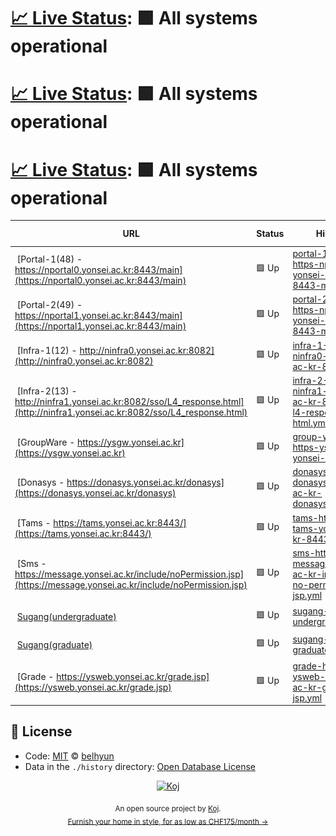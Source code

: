 # [📈 Live Status](https://belhyun.github.io/yonsei-upptime/): <!--live status--> **🟩 All systems operational**

# [📈 Live Status](https://belhyun.github.io/yonsei-upptime/): <!--live status--> **🟩 All systems operational**

# [📈 Live Status](https://belhyun.github.io/yonsei-upptime/): <!--live status--> **🟩 All systems operational**

<!--start: status pages-->
<!-- This summary is generated by Upptime (https://github.com/upptime/upptime) -->
<!-- Do not edit this manually, your changes will be overwritten -->
<!-- prettier-ignore -->
| URL | Status | History | Response Time | Uptime |
| --- | ------ | ------- | ------------- | ------ |
| <img alt="" src="https://favicons.githubusercontent.com/nportal0.yonsei.ac.kr" height="13"> [Portal-1(48) - https://nportal0.yonsei.ac.kr:8443/main](https://nportal0.yonsei.ac.kr:8443/main) | 🟩 Up | [portal-1-48-https-nportal0-yonsei-ac-kr-8443-main.yml](https://github.com/belhyun/yonsei-upptime/commits/master/history/portal-1-48-https-nportal0-yonsei-ac-kr-8443-main.yml) | <details><summary><img alt="Response time graph" src="./graphs/portal-1-48-https-nportal0-yonsei-ac-kr-8443-main/response-time-week.png" height="20"> 2615ms</summary><br><a href="https://belhyun.github.io/yonsei-upptime/history/portal-1-48-https-nportal0-yonsei-ac-kr-8443-main"><img alt="Response time 5306" src="https://img.shields.io/endpoint?url=https%3A%2F%2Fraw.githubusercontent.com%2Fbelhyun%2Fyonsei-upptime%2Fmaster%2Fapi%2Fportal-1-48-https-nportal0-yonsei-ac-kr-8443-main%2Fresponse-time.json"></a><br><a href="https://belhyun.github.io/yonsei-upptime/history/portal-1-48-https-nportal0-yonsei-ac-kr-8443-main"><img alt="24-hour response time 571" src="https://img.shields.io/endpoint?url=https%3A%2F%2Fraw.githubusercontent.com%2Fbelhyun%2Fyonsei-upptime%2Fmaster%2Fapi%2Fportal-1-48-https-nportal0-yonsei-ac-kr-8443-main%2Fresponse-time-day.json"></a><br><a href="https://belhyun.github.io/yonsei-upptime/history/portal-1-48-https-nportal0-yonsei-ac-kr-8443-main"><img alt="7-day response time 2615" src="https://img.shields.io/endpoint?url=https%3A%2F%2Fraw.githubusercontent.com%2Fbelhyun%2Fyonsei-upptime%2Fmaster%2Fapi%2Fportal-1-48-https-nportal0-yonsei-ac-kr-8443-main%2Fresponse-time-week.json"></a><br><a href="https://belhyun.github.io/yonsei-upptime/history/portal-1-48-https-nportal0-yonsei-ac-kr-8443-main"><img alt="30-day response time 5306" src="https://img.shields.io/endpoint?url=https%3A%2F%2Fraw.githubusercontent.com%2Fbelhyun%2Fyonsei-upptime%2Fmaster%2Fapi%2Fportal-1-48-https-nportal0-yonsei-ac-kr-8443-main%2Fresponse-time-month.json"></a><br><a href="https://belhyun.github.io/yonsei-upptime/history/portal-1-48-https-nportal0-yonsei-ac-kr-8443-main"><img alt="1-year response time 5306" src="https://img.shields.io/endpoint?url=https%3A%2F%2Fraw.githubusercontent.com%2Fbelhyun%2Fyonsei-upptime%2Fmaster%2Fapi%2Fportal-1-48-https-nportal0-yonsei-ac-kr-8443-main%2Fresponse-time-year.json"></a></details> | <details><summary><a href="https://belhyun.github.io/yonsei-upptime/history/portal-1-48-https-nportal0-yonsei-ac-kr-8443-main">100.00%</a></summary><a href="https://belhyun.github.io/yonsei-upptime/history/portal-1-48-https-nportal0-yonsei-ac-kr-8443-main"><img alt="All-time uptime 98.78%" src="https://img.shields.io/endpoint?url=https%3A%2F%2Fraw.githubusercontent.com%2Fbelhyun%2Fyonsei-upptime%2Fmaster%2Fapi%2Fportal-1-48-https-nportal0-yonsei-ac-kr-8443-main%2Fuptime.json"></a><br><a href="https://belhyun.github.io/yonsei-upptime/history/portal-1-48-https-nportal0-yonsei-ac-kr-8443-main"><img alt="24-hour uptime 100.00%" src="https://img.shields.io/endpoint?url=https%3A%2F%2Fraw.githubusercontent.com%2Fbelhyun%2Fyonsei-upptime%2Fmaster%2Fapi%2Fportal-1-48-https-nportal0-yonsei-ac-kr-8443-main%2Fuptime-day.json"></a><br><a href="https://belhyun.github.io/yonsei-upptime/history/portal-1-48-https-nportal0-yonsei-ac-kr-8443-main"><img alt="7-day uptime 100.00%" src="https://img.shields.io/endpoint?url=https%3A%2F%2Fraw.githubusercontent.com%2Fbelhyun%2Fyonsei-upptime%2Fmaster%2Fapi%2Fportal-1-48-https-nportal0-yonsei-ac-kr-8443-main%2Fuptime-week.json"></a><br><a href="https://belhyun.github.io/yonsei-upptime/history/portal-1-48-https-nportal0-yonsei-ac-kr-8443-main"><img alt="30-day uptime 98.78%" src="https://img.shields.io/endpoint?url=https%3A%2F%2Fraw.githubusercontent.com%2Fbelhyun%2Fyonsei-upptime%2Fmaster%2Fapi%2Fportal-1-48-https-nportal0-yonsei-ac-kr-8443-main%2Fuptime-month.json"></a><br><a href="https://belhyun.github.io/yonsei-upptime/history/portal-1-48-https-nportal0-yonsei-ac-kr-8443-main"><img alt="1-year uptime 98.78%" src="https://img.shields.io/endpoint?url=https%3A%2F%2Fraw.githubusercontent.com%2Fbelhyun%2Fyonsei-upptime%2Fmaster%2Fapi%2Fportal-1-48-https-nportal0-yonsei-ac-kr-8443-main%2Fuptime-year.json"></a></details>
| <img alt="" src="https://favicons.githubusercontent.com/nportal1.yonsei.ac.kr" height="13"> [Portal-2(49) - https://nportal1.yonsei.ac.kr:8443/main](https://nportal1.yonsei.ac.kr:8443/main) | 🟩 Up | [portal-2-49-https-nportal1-yonsei-ac-kr-8443-main.yml](https://github.com/belhyun/yonsei-upptime/commits/master/history/portal-2-49-https-nportal1-yonsei-ac-kr-8443-main.yml) | <details><summary><img alt="Response time graph" src="./graphs/portal-2-49-https-nportal1-yonsei-ac-kr-8443-main/response-time-week.png" height="20"> 5320ms</summary><br><a href="https://belhyun.github.io/yonsei-upptime/history/portal-2-49-https-nportal1-yonsei-ac-kr-8443-main"><img alt="Response time 5831" src="https://img.shields.io/endpoint?url=https%3A%2F%2Fraw.githubusercontent.com%2Fbelhyun%2Fyonsei-upptime%2Fmaster%2Fapi%2Fportal-2-49-https-nportal1-yonsei-ac-kr-8443-main%2Fresponse-time.json"></a><br><a href="https://belhyun.github.io/yonsei-upptime/history/portal-2-49-https-nportal1-yonsei-ac-kr-8443-main"><img alt="24-hour response time 560" src="https://img.shields.io/endpoint?url=https%3A%2F%2Fraw.githubusercontent.com%2Fbelhyun%2Fyonsei-upptime%2Fmaster%2Fapi%2Fportal-2-49-https-nportal1-yonsei-ac-kr-8443-main%2Fresponse-time-day.json"></a><br><a href="https://belhyun.github.io/yonsei-upptime/history/portal-2-49-https-nportal1-yonsei-ac-kr-8443-main"><img alt="7-day response time 5320" src="https://img.shields.io/endpoint?url=https%3A%2F%2Fraw.githubusercontent.com%2Fbelhyun%2Fyonsei-upptime%2Fmaster%2Fapi%2Fportal-2-49-https-nportal1-yonsei-ac-kr-8443-main%2Fresponse-time-week.json"></a><br><a href="https://belhyun.github.io/yonsei-upptime/history/portal-2-49-https-nportal1-yonsei-ac-kr-8443-main"><img alt="30-day response time 5831" src="https://img.shields.io/endpoint?url=https%3A%2F%2Fraw.githubusercontent.com%2Fbelhyun%2Fyonsei-upptime%2Fmaster%2Fapi%2Fportal-2-49-https-nportal1-yonsei-ac-kr-8443-main%2Fresponse-time-month.json"></a><br><a href="https://belhyun.github.io/yonsei-upptime/history/portal-2-49-https-nportal1-yonsei-ac-kr-8443-main"><img alt="1-year response time 5831" src="https://img.shields.io/endpoint?url=https%3A%2F%2Fraw.githubusercontent.com%2Fbelhyun%2Fyonsei-upptime%2Fmaster%2Fapi%2Fportal-2-49-https-nportal1-yonsei-ac-kr-8443-main%2Fresponse-time-year.json"></a></details> | <details><summary><a href="https://belhyun.github.io/yonsei-upptime/history/portal-2-49-https-nportal1-yonsei-ac-kr-8443-main">99.68%</a></summary><a href="https://belhyun.github.io/yonsei-upptime/history/portal-2-49-https-nportal1-yonsei-ac-kr-8443-main"><img alt="All-time uptime 99.06%" src="https://img.shields.io/endpoint?url=https%3A%2F%2Fraw.githubusercontent.com%2Fbelhyun%2Fyonsei-upptime%2Fmaster%2Fapi%2Fportal-2-49-https-nportal1-yonsei-ac-kr-8443-main%2Fuptime.json"></a><br><a href="https://belhyun.github.io/yonsei-upptime/history/portal-2-49-https-nportal1-yonsei-ac-kr-8443-main"><img alt="24-hour uptime 100.00%" src="https://img.shields.io/endpoint?url=https%3A%2F%2Fraw.githubusercontent.com%2Fbelhyun%2Fyonsei-upptime%2Fmaster%2Fapi%2Fportal-2-49-https-nportal1-yonsei-ac-kr-8443-main%2Fuptime-day.json"></a><br><a href="https://belhyun.github.io/yonsei-upptime/history/portal-2-49-https-nportal1-yonsei-ac-kr-8443-main"><img alt="7-day uptime 99.68%" src="https://img.shields.io/endpoint?url=https%3A%2F%2Fraw.githubusercontent.com%2Fbelhyun%2Fyonsei-upptime%2Fmaster%2Fapi%2Fportal-2-49-https-nportal1-yonsei-ac-kr-8443-main%2Fuptime-week.json"></a><br><a href="https://belhyun.github.io/yonsei-upptime/history/portal-2-49-https-nportal1-yonsei-ac-kr-8443-main"><img alt="30-day uptime 99.06%" src="https://img.shields.io/endpoint?url=https%3A%2F%2Fraw.githubusercontent.com%2Fbelhyun%2Fyonsei-upptime%2Fmaster%2Fapi%2Fportal-2-49-https-nportal1-yonsei-ac-kr-8443-main%2Fuptime-month.json"></a><br><a href="https://belhyun.github.io/yonsei-upptime/history/portal-2-49-https-nportal1-yonsei-ac-kr-8443-main"><img alt="1-year uptime 99.06%" src="https://img.shields.io/endpoint?url=https%3A%2F%2Fraw.githubusercontent.com%2Fbelhyun%2Fyonsei-upptime%2Fmaster%2Fapi%2Fportal-2-49-https-nportal1-yonsei-ac-kr-8443-main%2Fuptime-year.json"></a></details>
| <img alt="" src="https://favicons.githubusercontent.com/ninfra0.yonsei.ac.kr" height="13"> [Infra-1(12) - http://ninfra0.yonsei.ac.kr:8082](http://ninfra0.yonsei.ac.kr:8082) | 🟩 Up | [infra-1-12-http-ninfra0-yonsei-ac-kr-8082.yml](https://github.com/belhyun/yonsei-upptime/commits/master/history/infra-1-12-http-ninfra0-yonsei-ac-kr-8082.yml) | <details><summary><img alt="Response time graph" src="./graphs/infra-1-12-http-ninfra0-yonsei-ac-kr-8082/response-time-week.png" height="20"> 1242ms</summary><br><a href="https://belhyun.github.io/yonsei-upptime/history/infra-1-12-http-ninfra0-yonsei-ac-kr-8082"><img alt="Response time 1550" src="https://img.shields.io/endpoint?url=https%3A%2F%2Fraw.githubusercontent.com%2Fbelhyun%2Fyonsei-upptime%2Fmaster%2Fapi%2Finfra-1-12-http-ninfra0-yonsei-ac-kr-8082%2Fresponse-time.json"></a><br><a href="https://belhyun.github.io/yonsei-upptime/history/infra-1-12-http-ninfra0-yonsei-ac-kr-8082"><img alt="24-hour response time 937" src="https://img.shields.io/endpoint?url=https%3A%2F%2Fraw.githubusercontent.com%2Fbelhyun%2Fyonsei-upptime%2Fmaster%2Fapi%2Finfra-1-12-http-ninfra0-yonsei-ac-kr-8082%2Fresponse-time-day.json"></a><br><a href="https://belhyun.github.io/yonsei-upptime/history/infra-1-12-http-ninfra0-yonsei-ac-kr-8082"><img alt="7-day response time 1242" src="https://img.shields.io/endpoint?url=https%3A%2F%2Fraw.githubusercontent.com%2Fbelhyun%2Fyonsei-upptime%2Fmaster%2Fapi%2Finfra-1-12-http-ninfra0-yonsei-ac-kr-8082%2Fresponse-time-week.json"></a><br><a href="https://belhyun.github.io/yonsei-upptime/history/infra-1-12-http-ninfra0-yonsei-ac-kr-8082"><img alt="30-day response time 1550" src="https://img.shields.io/endpoint?url=https%3A%2F%2Fraw.githubusercontent.com%2Fbelhyun%2Fyonsei-upptime%2Fmaster%2Fapi%2Finfra-1-12-http-ninfra0-yonsei-ac-kr-8082%2Fresponse-time-month.json"></a><br><a href="https://belhyun.github.io/yonsei-upptime/history/infra-1-12-http-ninfra0-yonsei-ac-kr-8082"><img alt="1-year response time 1550" src="https://img.shields.io/endpoint?url=https%3A%2F%2Fraw.githubusercontent.com%2Fbelhyun%2Fyonsei-upptime%2Fmaster%2Fapi%2Finfra-1-12-http-ninfra0-yonsei-ac-kr-8082%2Fresponse-time-year.json"></a></details> | <details><summary><a href="https://belhyun.github.io/yonsei-upptime/history/infra-1-12-http-ninfra0-yonsei-ac-kr-8082">100.00%</a></summary><a href="https://belhyun.github.io/yonsei-upptime/history/infra-1-12-http-ninfra0-yonsei-ac-kr-8082"><img alt="All-time uptime 100.00%" src="https://img.shields.io/endpoint?url=https%3A%2F%2Fraw.githubusercontent.com%2Fbelhyun%2Fyonsei-upptime%2Fmaster%2Fapi%2Finfra-1-12-http-ninfra0-yonsei-ac-kr-8082%2Fuptime.json"></a><br><a href="https://belhyun.github.io/yonsei-upptime/history/infra-1-12-http-ninfra0-yonsei-ac-kr-8082"><img alt="24-hour uptime 100.00%" src="https://img.shields.io/endpoint?url=https%3A%2F%2Fraw.githubusercontent.com%2Fbelhyun%2Fyonsei-upptime%2Fmaster%2Fapi%2Finfra-1-12-http-ninfra0-yonsei-ac-kr-8082%2Fuptime-day.json"></a><br><a href="https://belhyun.github.io/yonsei-upptime/history/infra-1-12-http-ninfra0-yonsei-ac-kr-8082"><img alt="7-day uptime 100.00%" src="https://img.shields.io/endpoint?url=https%3A%2F%2Fraw.githubusercontent.com%2Fbelhyun%2Fyonsei-upptime%2Fmaster%2Fapi%2Finfra-1-12-http-ninfra0-yonsei-ac-kr-8082%2Fuptime-week.json"></a><br><a href="https://belhyun.github.io/yonsei-upptime/history/infra-1-12-http-ninfra0-yonsei-ac-kr-8082"><img alt="30-day uptime 100.00%" src="https://img.shields.io/endpoint?url=https%3A%2F%2Fraw.githubusercontent.com%2Fbelhyun%2Fyonsei-upptime%2Fmaster%2Fapi%2Finfra-1-12-http-ninfra0-yonsei-ac-kr-8082%2Fuptime-month.json"></a><br><a href="https://belhyun.github.io/yonsei-upptime/history/infra-1-12-http-ninfra0-yonsei-ac-kr-8082"><img alt="1-year uptime 100.00%" src="https://img.shields.io/endpoint?url=https%3A%2F%2Fraw.githubusercontent.com%2Fbelhyun%2Fyonsei-upptime%2Fmaster%2Fapi%2Finfra-1-12-http-ninfra0-yonsei-ac-kr-8082%2Fuptime-year.json"></a></details>
| <img alt="" src="https://favicons.githubusercontent.com/ninfra1.yonsei.ac.kr" height="13"> [Infra-2(13) - http://ninfra1.yonsei.ac.kr:8082/sso/L4_response.html](http://ninfra1.yonsei.ac.kr:8082/sso/L4_response.html) | 🟩 Up | [infra-2-13-http-ninfra1-yonsei-ac-kr-8082-sso-l4-response-html.yml](https://github.com/belhyun/yonsei-upptime/commits/master/history/infra-2-13-http-ninfra1-yonsei-ac-kr-8082-sso-l4-response-html.yml) | <details><summary><img alt="Response time graph" src="./graphs/infra-2-13-http-ninfra1-yonsei-ac-kr-8082-sso-l4-response-html/response-time-week.png" height="20"> 918ms</summary><br><a href="https://belhyun.github.io/yonsei-upptime/history/infra-2-13-http-ninfra1-yonsei-ac-kr-8082-sso-l4-response-html"><img alt="Response time 1081" src="https://img.shields.io/endpoint?url=https%3A%2F%2Fraw.githubusercontent.com%2Fbelhyun%2Fyonsei-upptime%2Fmaster%2Fapi%2Finfra-2-13-http-ninfra1-yonsei-ac-kr-8082-sso-l4-response-html%2Fresponse-time.json"></a><br><a href="https://belhyun.github.io/yonsei-upptime/history/infra-2-13-http-ninfra1-yonsei-ac-kr-8082-sso-l4-response-html"><img alt="24-hour response time 757" src="https://img.shields.io/endpoint?url=https%3A%2F%2Fraw.githubusercontent.com%2Fbelhyun%2Fyonsei-upptime%2Fmaster%2Fapi%2Finfra-2-13-http-ninfra1-yonsei-ac-kr-8082-sso-l4-response-html%2Fresponse-time-day.json"></a><br><a href="https://belhyun.github.io/yonsei-upptime/history/infra-2-13-http-ninfra1-yonsei-ac-kr-8082-sso-l4-response-html"><img alt="7-day response time 918" src="https://img.shields.io/endpoint?url=https%3A%2F%2Fraw.githubusercontent.com%2Fbelhyun%2Fyonsei-upptime%2Fmaster%2Fapi%2Finfra-2-13-http-ninfra1-yonsei-ac-kr-8082-sso-l4-response-html%2Fresponse-time-week.json"></a><br><a href="https://belhyun.github.io/yonsei-upptime/history/infra-2-13-http-ninfra1-yonsei-ac-kr-8082-sso-l4-response-html"><img alt="30-day response time 1081" src="https://img.shields.io/endpoint?url=https%3A%2F%2Fraw.githubusercontent.com%2Fbelhyun%2Fyonsei-upptime%2Fmaster%2Fapi%2Finfra-2-13-http-ninfra1-yonsei-ac-kr-8082-sso-l4-response-html%2Fresponse-time-month.json"></a><br><a href="https://belhyun.github.io/yonsei-upptime/history/infra-2-13-http-ninfra1-yonsei-ac-kr-8082-sso-l4-response-html"><img alt="1-year response time 1081" src="https://img.shields.io/endpoint?url=https%3A%2F%2Fraw.githubusercontent.com%2Fbelhyun%2Fyonsei-upptime%2Fmaster%2Fapi%2Finfra-2-13-http-ninfra1-yonsei-ac-kr-8082-sso-l4-response-html%2Fresponse-time-year.json"></a></details> | <details><summary><a href="https://belhyun.github.io/yonsei-upptime/history/infra-2-13-http-ninfra1-yonsei-ac-kr-8082-sso-l4-response-html">100.00%</a></summary><a href="https://belhyun.github.io/yonsei-upptime/history/infra-2-13-http-ninfra1-yonsei-ac-kr-8082-sso-l4-response-html"><img alt="All-time uptime 100.00%" src="https://img.shields.io/endpoint?url=https%3A%2F%2Fraw.githubusercontent.com%2Fbelhyun%2Fyonsei-upptime%2Fmaster%2Fapi%2Finfra-2-13-http-ninfra1-yonsei-ac-kr-8082-sso-l4-response-html%2Fuptime.json"></a><br><a href="https://belhyun.github.io/yonsei-upptime/history/infra-2-13-http-ninfra1-yonsei-ac-kr-8082-sso-l4-response-html"><img alt="24-hour uptime 100.00%" src="https://img.shields.io/endpoint?url=https%3A%2F%2Fraw.githubusercontent.com%2Fbelhyun%2Fyonsei-upptime%2Fmaster%2Fapi%2Finfra-2-13-http-ninfra1-yonsei-ac-kr-8082-sso-l4-response-html%2Fuptime-day.json"></a><br><a href="https://belhyun.github.io/yonsei-upptime/history/infra-2-13-http-ninfra1-yonsei-ac-kr-8082-sso-l4-response-html"><img alt="7-day uptime 100.00%" src="https://img.shields.io/endpoint?url=https%3A%2F%2Fraw.githubusercontent.com%2Fbelhyun%2Fyonsei-upptime%2Fmaster%2Fapi%2Finfra-2-13-http-ninfra1-yonsei-ac-kr-8082-sso-l4-response-html%2Fuptime-week.json"></a><br><a href="https://belhyun.github.io/yonsei-upptime/history/infra-2-13-http-ninfra1-yonsei-ac-kr-8082-sso-l4-response-html"><img alt="30-day uptime 100.00%" src="https://img.shields.io/endpoint?url=https%3A%2F%2Fraw.githubusercontent.com%2Fbelhyun%2Fyonsei-upptime%2Fmaster%2Fapi%2Finfra-2-13-http-ninfra1-yonsei-ac-kr-8082-sso-l4-response-html%2Fuptime-month.json"></a><br><a href="https://belhyun.github.io/yonsei-upptime/history/infra-2-13-http-ninfra1-yonsei-ac-kr-8082-sso-l4-response-html"><img alt="1-year uptime 100.00%" src="https://img.shields.io/endpoint?url=https%3A%2F%2Fraw.githubusercontent.com%2Fbelhyun%2Fyonsei-upptime%2Fmaster%2Fapi%2Finfra-2-13-http-ninfra1-yonsei-ac-kr-8082-sso-l4-response-html%2Fuptime-year.json"></a></details>
| <img alt="" src="https://favicons.githubusercontent.com/ysgw.yonsei.ac.kr" height="13"> [GroupWare - https://ysgw.yonsei.ac.kr](https://ysgw.yonsei.ac.kr) | 🟩 Up | [group-ware-https-ysgw-yonsei-ac-kr.yml](https://github.com/belhyun/yonsei-upptime/commits/master/history/group-ware-https-ysgw-yonsei-ac-kr.yml) | <details><summary><img alt="Response time graph" src="./graphs/group-ware-https-ysgw-yonsei-ac-kr/response-time-week.png" height="20"> 1913ms</summary><br><a href="https://belhyun.github.io/yonsei-upptime/history/group-ware-https-ysgw-yonsei-ac-kr"><img alt="Response time 1414" src="https://img.shields.io/endpoint?url=https%3A%2F%2Fraw.githubusercontent.com%2Fbelhyun%2Fyonsei-upptime%2Fmaster%2Fapi%2Fgroup-ware-https-ysgw-yonsei-ac-kr%2Fresponse-time.json"></a><br><a href="https://belhyun.github.io/yonsei-upptime/history/group-ware-https-ysgw-yonsei-ac-kr"><img alt="24-hour response time 1002" src="https://img.shields.io/endpoint?url=https%3A%2F%2Fraw.githubusercontent.com%2Fbelhyun%2Fyonsei-upptime%2Fmaster%2Fapi%2Fgroup-ware-https-ysgw-yonsei-ac-kr%2Fresponse-time-day.json"></a><br><a href="https://belhyun.github.io/yonsei-upptime/history/group-ware-https-ysgw-yonsei-ac-kr"><img alt="7-day response time 1913" src="https://img.shields.io/endpoint?url=https%3A%2F%2Fraw.githubusercontent.com%2Fbelhyun%2Fyonsei-upptime%2Fmaster%2Fapi%2Fgroup-ware-https-ysgw-yonsei-ac-kr%2Fresponse-time-week.json"></a><br><a href="https://belhyun.github.io/yonsei-upptime/history/group-ware-https-ysgw-yonsei-ac-kr"><img alt="30-day response time 1539" src="https://img.shields.io/endpoint?url=https%3A%2F%2Fraw.githubusercontent.com%2Fbelhyun%2Fyonsei-upptime%2Fmaster%2Fapi%2Fgroup-ware-https-ysgw-yonsei-ac-kr%2Fresponse-time-month.json"></a><br><a href="https://belhyun.github.io/yonsei-upptime/history/group-ware-https-ysgw-yonsei-ac-kr"><img alt="1-year response time 1414" src="https://img.shields.io/endpoint?url=https%3A%2F%2Fraw.githubusercontent.com%2Fbelhyun%2Fyonsei-upptime%2Fmaster%2Fapi%2Fgroup-ware-https-ysgw-yonsei-ac-kr%2Fresponse-time-year.json"></a></details> | <details><summary><a href="https://belhyun.github.io/yonsei-upptime/history/group-ware-https-ysgw-yonsei-ac-kr">100.00%</a></summary><a href="https://belhyun.github.io/yonsei-upptime/history/group-ware-https-ysgw-yonsei-ac-kr"><img alt="All-time uptime 99.91%" src="https://img.shields.io/endpoint?url=https%3A%2F%2Fraw.githubusercontent.com%2Fbelhyun%2Fyonsei-upptime%2Fmaster%2Fapi%2Fgroup-ware-https-ysgw-yonsei-ac-kr%2Fuptime.json"></a><br><a href="https://belhyun.github.io/yonsei-upptime/history/group-ware-https-ysgw-yonsei-ac-kr"><img alt="24-hour uptime 100.00%" src="https://img.shields.io/endpoint?url=https%3A%2F%2Fraw.githubusercontent.com%2Fbelhyun%2Fyonsei-upptime%2Fmaster%2Fapi%2Fgroup-ware-https-ysgw-yonsei-ac-kr%2Fuptime-day.json"></a><br><a href="https://belhyun.github.io/yonsei-upptime/history/group-ware-https-ysgw-yonsei-ac-kr"><img alt="7-day uptime 100.00%" src="https://img.shields.io/endpoint?url=https%3A%2F%2Fraw.githubusercontent.com%2Fbelhyun%2Fyonsei-upptime%2Fmaster%2Fapi%2Fgroup-ware-https-ysgw-yonsei-ac-kr%2Fuptime-week.json"></a><br><a href="https://belhyun.github.io/yonsei-upptime/history/group-ware-https-ysgw-yonsei-ac-kr"><img alt="30-day uptime 100.00%" src="https://img.shields.io/endpoint?url=https%3A%2F%2Fraw.githubusercontent.com%2Fbelhyun%2Fyonsei-upptime%2Fmaster%2Fapi%2Fgroup-ware-https-ysgw-yonsei-ac-kr%2Fuptime-month.json"></a><br><a href="https://belhyun.github.io/yonsei-upptime/history/group-ware-https-ysgw-yonsei-ac-kr"><img alt="1-year uptime 99.91%" src="https://img.shields.io/endpoint?url=https%3A%2F%2Fraw.githubusercontent.com%2Fbelhyun%2Fyonsei-upptime%2Fmaster%2Fapi%2Fgroup-ware-https-ysgw-yonsei-ac-kr%2Fuptime-year.json"></a></details>
| <img alt="" src="https://favicons.githubusercontent.com/donasys.yonsei.ac.kr" height="13"> [Donasys - https://donasys.yonsei.ac.kr/donasys](https://donasys.yonsei.ac.kr/donasys) | 🟩 Up | [donasys-https-donasys-yonsei-ac-kr-donasys.yml](https://github.com/belhyun/yonsei-upptime/commits/master/history/donasys-https-donasys-yonsei-ac-kr-donasys.yml) | <details><summary><img alt="Response time graph" src="./graphs/donasys-https-donasys-yonsei-ac-kr-donasys/response-time-week.png" height="20"> 1734ms</summary><br><a href="https://belhyun.github.io/yonsei-upptime/history/donasys-https-donasys-yonsei-ac-kr-donasys"><img alt="Response time 1656" src="https://img.shields.io/endpoint?url=https%3A%2F%2Fraw.githubusercontent.com%2Fbelhyun%2Fyonsei-upptime%2Fmaster%2Fapi%2Fdonasys-https-donasys-yonsei-ac-kr-donasys%2Fresponse-time.json"></a><br><a href="https://belhyun.github.io/yonsei-upptime/history/donasys-https-donasys-yonsei-ac-kr-donasys"><img alt="24-hour response time 1588" src="https://img.shields.io/endpoint?url=https%3A%2F%2Fraw.githubusercontent.com%2Fbelhyun%2Fyonsei-upptime%2Fmaster%2Fapi%2Fdonasys-https-donasys-yonsei-ac-kr-donasys%2Fresponse-time-day.json"></a><br><a href="https://belhyun.github.io/yonsei-upptime/history/donasys-https-donasys-yonsei-ac-kr-donasys"><img alt="7-day response time 1734" src="https://img.shields.io/endpoint?url=https%3A%2F%2Fraw.githubusercontent.com%2Fbelhyun%2Fyonsei-upptime%2Fmaster%2Fapi%2Fdonasys-https-donasys-yonsei-ac-kr-donasys%2Fresponse-time-week.json"></a><br><a href="https://belhyun.github.io/yonsei-upptime/history/donasys-https-donasys-yonsei-ac-kr-donasys"><img alt="30-day response time 1855" src="https://img.shields.io/endpoint?url=https%3A%2F%2Fraw.githubusercontent.com%2Fbelhyun%2Fyonsei-upptime%2Fmaster%2Fapi%2Fdonasys-https-donasys-yonsei-ac-kr-donasys%2Fresponse-time-month.json"></a><br><a href="https://belhyun.github.io/yonsei-upptime/history/donasys-https-donasys-yonsei-ac-kr-donasys"><img alt="1-year response time 1656" src="https://img.shields.io/endpoint?url=https%3A%2F%2Fraw.githubusercontent.com%2Fbelhyun%2Fyonsei-upptime%2Fmaster%2Fapi%2Fdonasys-https-donasys-yonsei-ac-kr-donasys%2Fresponse-time-year.json"></a></details> | <details><summary><a href="https://belhyun.github.io/yonsei-upptime/history/donasys-https-donasys-yonsei-ac-kr-donasys">100.00%</a></summary><a href="https://belhyun.github.io/yonsei-upptime/history/donasys-https-donasys-yonsei-ac-kr-donasys"><img alt="All-time uptime 99.22%" src="https://img.shields.io/endpoint?url=https%3A%2F%2Fraw.githubusercontent.com%2Fbelhyun%2Fyonsei-upptime%2Fmaster%2Fapi%2Fdonasys-https-donasys-yonsei-ac-kr-donasys%2Fuptime.json"></a><br><a href="https://belhyun.github.io/yonsei-upptime/history/donasys-https-donasys-yonsei-ac-kr-donasys"><img alt="24-hour uptime 100.00%" src="https://img.shields.io/endpoint?url=https%3A%2F%2Fraw.githubusercontent.com%2Fbelhyun%2Fyonsei-upptime%2Fmaster%2Fapi%2Fdonasys-https-donasys-yonsei-ac-kr-donasys%2Fuptime-day.json"></a><br><a href="https://belhyun.github.io/yonsei-upptime/history/donasys-https-donasys-yonsei-ac-kr-donasys"><img alt="7-day uptime 100.00%" src="https://img.shields.io/endpoint?url=https%3A%2F%2Fraw.githubusercontent.com%2Fbelhyun%2Fyonsei-upptime%2Fmaster%2Fapi%2Fdonasys-https-donasys-yonsei-ac-kr-donasys%2Fuptime-week.json"></a><br><a href="https://belhyun.github.io/yonsei-upptime/history/donasys-https-donasys-yonsei-ac-kr-donasys"><img alt="30-day uptime 100.00%" src="https://img.shields.io/endpoint?url=https%3A%2F%2Fraw.githubusercontent.com%2Fbelhyun%2Fyonsei-upptime%2Fmaster%2Fapi%2Fdonasys-https-donasys-yonsei-ac-kr-donasys%2Fuptime-month.json"></a><br><a href="https://belhyun.github.io/yonsei-upptime/history/donasys-https-donasys-yonsei-ac-kr-donasys"><img alt="1-year uptime 99.22%" src="https://img.shields.io/endpoint?url=https%3A%2F%2Fraw.githubusercontent.com%2Fbelhyun%2Fyonsei-upptime%2Fmaster%2Fapi%2Fdonasys-https-donasys-yonsei-ac-kr-donasys%2Fuptime-year.json"></a></details>
| <img alt="" src="https://favicons.githubusercontent.com/tams.yonsei.ac.kr" height="13"> [Tams - https://tams.yonsei.ac.kr:8443/](https://tams.yonsei.ac.kr:8443/) | 🟩 Up | [tams-https-tams-yonsei-ac-kr-8443.yml](https://github.com/belhyun/yonsei-upptime/commits/master/history/tams-https-tams-yonsei-ac-kr-8443.yml) | <details><summary><img alt="Response time graph" src="./graphs/tams-https-tams-yonsei-ac-kr-8443/response-time-week.png" height="20"> 1585ms</summary><br><a href="https://belhyun.github.io/yonsei-upptime/history/tams-https-tams-yonsei-ac-kr-8443"><img alt="Response time 1454" src="https://img.shields.io/endpoint?url=https%3A%2F%2Fraw.githubusercontent.com%2Fbelhyun%2Fyonsei-upptime%2Fmaster%2Fapi%2Ftams-https-tams-yonsei-ac-kr-8443%2Fresponse-time.json"></a><br><a href="https://belhyun.github.io/yonsei-upptime/history/tams-https-tams-yonsei-ac-kr-8443"><img alt="24-hour response time 2208" src="https://img.shields.io/endpoint?url=https%3A%2F%2Fraw.githubusercontent.com%2Fbelhyun%2Fyonsei-upptime%2Fmaster%2Fapi%2Ftams-https-tams-yonsei-ac-kr-8443%2Fresponse-time-day.json"></a><br><a href="https://belhyun.github.io/yonsei-upptime/history/tams-https-tams-yonsei-ac-kr-8443"><img alt="7-day response time 1585" src="https://img.shields.io/endpoint?url=https%3A%2F%2Fraw.githubusercontent.com%2Fbelhyun%2Fyonsei-upptime%2Fmaster%2Fapi%2Ftams-https-tams-yonsei-ac-kr-8443%2Fresponse-time-week.json"></a><br><a href="https://belhyun.github.io/yonsei-upptime/history/tams-https-tams-yonsei-ac-kr-8443"><img alt="30-day response time 1584" src="https://img.shields.io/endpoint?url=https%3A%2F%2Fraw.githubusercontent.com%2Fbelhyun%2Fyonsei-upptime%2Fmaster%2Fapi%2Ftams-https-tams-yonsei-ac-kr-8443%2Fresponse-time-month.json"></a><br><a href="https://belhyun.github.io/yonsei-upptime/history/tams-https-tams-yonsei-ac-kr-8443"><img alt="1-year response time 1454" src="https://img.shields.io/endpoint?url=https%3A%2F%2Fraw.githubusercontent.com%2Fbelhyun%2Fyonsei-upptime%2Fmaster%2Fapi%2Ftams-https-tams-yonsei-ac-kr-8443%2Fresponse-time-year.json"></a></details> | <details><summary><a href="https://belhyun.github.io/yonsei-upptime/history/tams-https-tams-yonsei-ac-kr-8443">100.00%</a></summary><a href="https://belhyun.github.io/yonsei-upptime/history/tams-https-tams-yonsei-ac-kr-8443"><img alt="All-time uptime 98.73%" src="https://img.shields.io/endpoint?url=https%3A%2F%2Fraw.githubusercontent.com%2Fbelhyun%2Fyonsei-upptime%2Fmaster%2Fapi%2Ftams-https-tams-yonsei-ac-kr-8443%2Fuptime.json"></a><br><a href="https://belhyun.github.io/yonsei-upptime/history/tams-https-tams-yonsei-ac-kr-8443"><img alt="24-hour uptime 100.00%" src="https://img.shields.io/endpoint?url=https%3A%2F%2Fraw.githubusercontent.com%2Fbelhyun%2Fyonsei-upptime%2Fmaster%2Fapi%2Ftams-https-tams-yonsei-ac-kr-8443%2Fuptime-day.json"></a><br><a href="https://belhyun.github.io/yonsei-upptime/history/tams-https-tams-yonsei-ac-kr-8443"><img alt="7-day uptime 100.00%" src="https://img.shields.io/endpoint?url=https%3A%2F%2Fraw.githubusercontent.com%2Fbelhyun%2Fyonsei-upptime%2Fmaster%2Fapi%2Ftams-https-tams-yonsei-ac-kr-8443%2Fuptime-week.json"></a><br><a href="https://belhyun.github.io/yonsei-upptime/history/tams-https-tams-yonsei-ac-kr-8443"><img alt="30-day uptime 100.00%" src="https://img.shields.io/endpoint?url=https%3A%2F%2Fraw.githubusercontent.com%2Fbelhyun%2Fyonsei-upptime%2Fmaster%2Fapi%2Ftams-https-tams-yonsei-ac-kr-8443%2Fuptime-month.json"></a><br><a href="https://belhyun.github.io/yonsei-upptime/history/tams-https-tams-yonsei-ac-kr-8443"><img alt="1-year uptime 98.73%" src="https://img.shields.io/endpoint?url=https%3A%2F%2Fraw.githubusercontent.com%2Fbelhyun%2Fyonsei-upptime%2Fmaster%2Fapi%2Ftams-https-tams-yonsei-ac-kr-8443%2Fuptime-year.json"></a></details>
| <img alt="" src="https://favicons.githubusercontent.com/message.yonsei.ac.kr" height="13"> [Sms - https://message.yonsei.ac.kr/include/noPermission.jsp](https://message.yonsei.ac.kr/include/noPermission.jsp) | 🟩 Up | [sms-https-message-yonsei-ac-kr-include-no-permission-jsp.yml](https://github.com/belhyun/yonsei-upptime/commits/master/history/sms-https-message-yonsei-ac-kr-include-no-permission-jsp.yml) | <details><summary><img alt="Response time graph" src="./graphs/sms-https-message-yonsei-ac-kr-include-no-permission-jsp/response-time-week.png" height="20"> 1005ms</summary><br><a href="https://belhyun.github.io/yonsei-upptime/history/sms-https-message-yonsei-ac-kr-include-no-permission-jsp"><img alt="Response time 1235" src="https://img.shields.io/endpoint?url=https%3A%2F%2Fraw.githubusercontent.com%2Fbelhyun%2Fyonsei-upptime%2Fmaster%2Fapi%2Fsms-https-message-yonsei-ac-kr-include-no-permission-jsp%2Fresponse-time.json"></a><br><a href="https://belhyun.github.io/yonsei-upptime/history/sms-https-message-yonsei-ac-kr-include-no-permission-jsp"><img alt="24-hour response time 1160" src="https://img.shields.io/endpoint?url=https%3A%2F%2Fraw.githubusercontent.com%2Fbelhyun%2Fyonsei-upptime%2Fmaster%2Fapi%2Fsms-https-message-yonsei-ac-kr-include-no-permission-jsp%2Fresponse-time-day.json"></a><br><a href="https://belhyun.github.io/yonsei-upptime/history/sms-https-message-yonsei-ac-kr-include-no-permission-jsp"><img alt="7-day response time 1005" src="https://img.shields.io/endpoint?url=https%3A%2F%2Fraw.githubusercontent.com%2Fbelhyun%2Fyonsei-upptime%2Fmaster%2Fapi%2Fsms-https-message-yonsei-ac-kr-include-no-permission-jsp%2Fresponse-time-week.json"></a><br><a href="https://belhyun.github.io/yonsei-upptime/history/sms-https-message-yonsei-ac-kr-include-no-permission-jsp"><img alt="30-day response time 1429" src="https://img.shields.io/endpoint?url=https%3A%2F%2Fraw.githubusercontent.com%2Fbelhyun%2Fyonsei-upptime%2Fmaster%2Fapi%2Fsms-https-message-yonsei-ac-kr-include-no-permission-jsp%2Fresponse-time-month.json"></a><br><a href="https://belhyun.github.io/yonsei-upptime/history/sms-https-message-yonsei-ac-kr-include-no-permission-jsp"><img alt="1-year response time 1235" src="https://img.shields.io/endpoint?url=https%3A%2F%2Fraw.githubusercontent.com%2Fbelhyun%2Fyonsei-upptime%2Fmaster%2Fapi%2Fsms-https-message-yonsei-ac-kr-include-no-permission-jsp%2Fresponse-time-year.json"></a></details> | <details><summary><a href="https://belhyun.github.io/yonsei-upptime/history/sms-https-message-yonsei-ac-kr-include-no-permission-jsp">100.00%</a></summary><a href="https://belhyun.github.io/yonsei-upptime/history/sms-https-message-yonsei-ac-kr-include-no-permission-jsp"><img alt="All-time uptime 100.00%" src="https://img.shields.io/endpoint?url=https%3A%2F%2Fraw.githubusercontent.com%2Fbelhyun%2Fyonsei-upptime%2Fmaster%2Fapi%2Fsms-https-message-yonsei-ac-kr-include-no-permission-jsp%2Fuptime.json"></a><br><a href="https://belhyun.github.io/yonsei-upptime/history/sms-https-message-yonsei-ac-kr-include-no-permission-jsp"><img alt="24-hour uptime 100.00%" src="https://img.shields.io/endpoint?url=https%3A%2F%2Fraw.githubusercontent.com%2Fbelhyun%2Fyonsei-upptime%2Fmaster%2Fapi%2Fsms-https-message-yonsei-ac-kr-include-no-permission-jsp%2Fuptime-day.json"></a><br><a href="https://belhyun.github.io/yonsei-upptime/history/sms-https-message-yonsei-ac-kr-include-no-permission-jsp"><img alt="7-day uptime 100.00%" src="https://img.shields.io/endpoint?url=https%3A%2F%2Fraw.githubusercontent.com%2Fbelhyun%2Fyonsei-upptime%2Fmaster%2Fapi%2Fsms-https-message-yonsei-ac-kr-include-no-permission-jsp%2Fuptime-week.json"></a><br><a href="https://belhyun.github.io/yonsei-upptime/history/sms-https-message-yonsei-ac-kr-include-no-permission-jsp"><img alt="30-day uptime 100.00%" src="https://img.shields.io/endpoint?url=https%3A%2F%2Fraw.githubusercontent.com%2Fbelhyun%2Fyonsei-upptime%2Fmaster%2Fapi%2Fsms-https-message-yonsei-ac-kr-include-no-permission-jsp%2Fuptime-month.json"></a><br><a href="https://belhyun.github.io/yonsei-upptime/history/sms-https-message-yonsei-ac-kr-include-no-permission-jsp"><img alt="1-year uptime 100.00%" src="https://img.shields.io/endpoint?url=https%3A%2F%2Fraw.githubusercontent.com%2Fbelhyun%2Fyonsei-upptime%2Fmaster%2Fapi%2Fsms-https-message-yonsei-ac-kr-include-no-permission-jsp%2Fuptime-year.json"></a></details>
| <img alt="" src="https://favicons.githubusercontent.com/ysweb.yonsei.ac.kr" height="13"> [Sugang(undergraduate)](https://ysweb.yonsei.ac.kr/websquare/websquare.jsp?w2xPath=/wq/login/hakbu_login.xml) | 🟩 Up | [sugang-undergraduate.yml](https://github.com/belhyun/yonsei-upptime/commits/master/history/sugang-undergraduate.yml) | <details><summary><img alt="Response time graph" src="./graphs/sugang-undergraduate/response-time-week.png" height="20"> 1197ms</summary><br><a href="https://belhyun.github.io/yonsei-upptime/history/sugang-undergraduate"><img alt="Response time 1335" src="https://img.shields.io/endpoint?url=https%3A%2F%2Fraw.githubusercontent.com%2Fbelhyun%2Fyonsei-upptime%2Fmaster%2Fapi%2Fsugang-undergraduate%2Fresponse-time.json"></a><br><a href="https://belhyun.github.io/yonsei-upptime/history/sugang-undergraduate"><img alt="24-hour response time 1764" src="https://img.shields.io/endpoint?url=https%3A%2F%2Fraw.githubusercontent.com%2Fbelhyun%2Fyonsei-upptime%2Fmaster%2Fapi%2Fsugang-undergraduate%2Fresponse-time-day.json"></a><br><a href="https://belhyun.github.io/yonsei-upptime/history/sugang-undergraduate"><img alt="7-day response time 1197" src="https://img.shields.io/endpoint?url=https%3A%2F%2Fraw.githubusercontent.com%2Fbelhyun%2Fyonsei-upptime%2Fmaster%2Fapi%2Fsugang-undergraduate%2Fresponse-time-week.json"></a><br><a href="https://belhyun.github.io/yonsei-upptime/history/sugang-undergraduate"><img alt="30-day response time 1567" src="https://img.shields.io/endpoint?url=https%3A%2F%2Fraw.githubusercontent.com%2Fbelhyun%2Fyonsei-upptime%2Fmaster%2Fapi%2Fsugang-undergraduate%2Fresponse-time-month.json"></a><br><a href="https://belhyun.github.io/yonsei-upptime/history/sugang-undergraduate"><img alt="1-year response time 1335" src="https://img.shields.io/endpoint?url=https%3A%2F%2Fraw.githubusercontent.com%2Fbelhyun%2Fyonsei-upptime%2Fmaster%2Fapi%2Fsugang-undergraduate%2Fresponse-time-year.json"></a></details> | <details><summary><a href="https://belhyun.github.io/yonsei-upptime/history/sugang-undergraduate">99.83%</a></summary><a href="https://belhyun.github.io/yonsei-upptime/history/sugang-undergraduate"><img alt="All-time uptime 99.56%" src="https://img.shields.io/endpoint?url=https%3A%2F%2Fraw.githubusercontent.com%2Fbelhyun%2Fyonsei-upptime%2Fmaster%2Fapi%2Fsugang-undergraduate%2Fuptime.json"></a><br><a href="https://belhyun.github.io/yonsei-upptime/history/sugang-undergraduate"><img alt="24-hour uptime 100.00%" src="https://img.shields.io/endpoint?url=https%3A%2F%2Fraw.githubusercontent.com%2Fbelhyun%2Fyonsei-upptime%2Fmaster%2Fapi%2Fsugang-undergraduate%2Fuptime-day.json"></a><br><a href="https://belhyun.github.io/yonsei-upptime/history/sugang-undergraduate"><img alt="7-day uptime 99.83%" src="https://img.shields.io/endpoint?url=https%3A%2F%2Fraw.githubusercontent.com%2Fbelhyun%2Fyonsei-upptime%2Fmaster%2Fapi%2Fsugang-undergraduate%2Fuptime-week.json"></a><br><a href="https://belhyun.github.io/yonsei-upptime/history/sugang-undergraduate"><img alt="30-day uptime 99.96%" src="https://img.shields.io/endpoint?url=https%3A%2F%2Fraw.githubusercontent.com%2Fbelhyun%2Fyonsei-upptime%2Fmaster%2Fapi%2Fsugang-undergraduate%2Fuptime-month.json"></a><br><a href="https://belhyun.github.io/yonsei-upptime/history/sugang-undergraduate"><img alt="1-year uptime 99.56%" src="https://img.shields.io/endpoint?url=https%3A%2F%2Fraw.githubusercontent.com%2Fbelhyun%2Fyonsei-upptime%2Fmaster%2Fapi%2Fsugang-undergraduate%2Fuptime-year.json"></a></details>
| <img alt="" src="https://favicons.githubusercontent.com/ysweb.yonsei.ac.kr" height="13"> [Sugang(graduate)](https://ysweb.yonsei.ac.kr/graduate.jsp) | 🟩 Up | [sugang-graduate.yml](https://github.com/belhyun/yonsei-upptime/commits/master/history/sugang-graduate.yml) | <details><summary><img alt="Response time graph" src="./graphs/sugang-graduate/response-time-week.png" height="20"> 185ms</summary><br><a href="https://belhyun.github.io/yonsei-upptime/history/sugang-graduate"><img alt="Response time 211" src="https://img.shields.io/endpoint?url=https%3A%2F%2Fraw.githubusercontent.com%2Fbelhyun%2Fyonsei-upptime%2Fmaster%2Fapi%2Fsugang-graduate%2Fresponse-time.json"></a><br><a href="https://belhyun.github.io/yonsei-upptime/history/sugang-graduate"><img alt="24-hour response time 191" src="https://img.shields.io/endpoint?url=https%3A%2F%2Fraw.githubusercontent.com%2Fbelhyun%2Fyonsei-upptime%2Fmaster%2Fapi%2Fsugang-graduate%2Fresponse-time-day.json"></a><br><a href="https://belhyun.github.io/yonsei-upptime/history/sugang-graduate"><img alt="7-day response time 185" src="https://img.shields.io/endpoint?url=https%3A%2F%2Fraw.githubusercontent.com%2Fbelhyun%2Fyonsei-upptime%2Fmaster%2Fapi%2Fsugang-graduate%2Fresponse-time-week.json"></a><br><a href="https://belhyun.github.io/yonsei-upptime/history/sugang-graduate"><img alt="30-day response time 247" src="https://img.shields.io/endpoint?url=https%3A%2F%2Fraw.githubusercontent.com%2Fbelhyun%2Fyonsei-upptime%2Fmaster%2Fapi%2Fsugang-graduate%2Fresponse-time-month.json"></a><br><a href="https://belhyun.github.io/yonsei-upptime/history/sugang-graduate"><img alt="1-year response time 211" src="https://img.shields.io/endpoint?url=https%3A%2F%2Fraw.githubusercontent.com%2Fbelhyun%2Fyonsei-upptime%2Fmaster%2Fapi%2Fsugang-graduate%2Fresponse-time-year.json"></a></details> | <details><summary><a href="https://belhyun.github.io/yonsei-upptime/history/sugang-graduate">100.00%</a></summary><a href="https://belhyun.github.io/yonsei-upptime/history/sugang-graduate"><img alt="All-time uptime 99.58%" src="https://img.shields.io/endpoint?url=https%3A%2F%2Fraw.githubusercontent.com%2Fbelhyun%2Fyonsei-upptime%2Fmaster%2Fapi%2Fsugang-graduate%2Fuptime.json"></a><br><a href="https://belhyun.github.io/yonsei-upptime/history/sugang-graduate"><img alt="24-hour uptime 100.00%" src="https://img.shields.io/endpoint?url=https%3A%2F%2Fraw.githubusercontent.com%2Fbelhyun%2Fyonsei-upptime%2Fmaster%2Fapi%2Fsugang-graduate%2Fuptime-day.json"></a><br><a href="https://belhyun.github.io/yonsei-upptime/history/sugang-graduate"><img alt="7-day uptime 100.00%" src="https://img.shields.io/endpoint?url=https%3A%2F%2Fraw.githubusercontent.com%2Fbelhyun%2Fyonsei-upptime%2Fmaster%2Fapi%2Fsugang-graduate%2Fuptime-week.json"></a><br><a href="https://belhyun.github.io/yonsei-upptime/history/sugang-graduate"><img alt="30-day uptime 100.00%" src="https://img.shields.io/endpoint?url=https%3A%2F%2Fraw.githubusercontent.com%2Fbelhyun%2Fyonsei-upptime%2Fmaster%2Fapi%2Fsugang-graduate%2Fuptime-month.json"></a><br><a href="https://belhyun.github.io/yonsei-upptime/history/sugang-graduate"><img alt="1-year uptime 99.58%" src="https://img.shields.io/endpoint?url=https%3A%2F%2Fraw.githubusercontent.com%2Fbelhyun%2Fyonsei-upptime%2Fmaster%2Fapi%2Fsugang-graduate%2Fuptime-year.json"></a></details>
| <img alt="" src="https://favicons.githubusercontent.com/ysweb.yonsei.ac.kr" height="13"> [Grade - https://ysweb.yonsei.ac.kr/grade.jsp](https://ysweb.yonsei.ac.kr/grade.jsp) | 🟩 Up | [grade-https-ysweb-yonsei-ac-kr-grade-jsp.yml](https://github.com/belhyun/yonsei-upptime/commits/master/history/grade-https-ysweb-yonsei-ac-kr-grade-jsp.yml) | <details><summary><img alt="Response time graph" src="./graphs/grade-https-ysweb-yonsei-ac-kr-grade-jsp/response-time-week.png" height="20"> 185ms</summary><br><a href="https://belhyun.github.io/yonsei-upptime/history/grade-https-ysweb-yonsei-ac-kr-grade-jsp"><img alt="Response time 199" src="https://img.shields.io/endpoint?url=https%3A%2F%2Fraw.githubusercontent.com%2Fbelhyun%2Fyonsei-upptime%2Fmaster%2Fapi%2Fgrade-https-ysweb-yonsei-ac-kr-grade-jsp%2Fresponse-time.json"></a><br><a href="https://belhyun.github.io/yonsei-upptime/history/grade-https-ysweb-yonsei-ac-kr-grade-jsp"><img alt="24-hour response time 189" src="https://img.shields.io/endpoint?url=https%3A%2F%2Fraw.githubusercontent.com%2Fbelhyun%2Fyonsei-upptime%2Fmaster%2Fapi%2Fgrade-https-ysweb-yonsei-ac-kr-grade-jsp%2Fresponse-time-day.json"></a><br><a href="https://belhyun.github.io/yonsei-upptime/history/grade-https-ysweb-yonsei-ac-kr-grade-jsp"><img alt="7-day response time 185" src="https://img.shields.io/endpoint?url=https%3A%2F%2Fraw.githubusercontent.com%2Fbelhyun%2Fyonsei-upptime%2Fmaster%2Fapi%2Fgrade-https-ysweb-yonsei-ac-kr-grade-jsp%2Fresponse-time-week.json"></a><br><a href="https://belhyun.github.io/yonsei-upptime/history/grade-https-ysweb-yonsei-ac-kr-grade-jsp"><img alt="30-day response time 225" src="https://img.shields.io/endpoint?url=https%3A%2F%2Fraw.githubusercontent.com%2Fbelhyun%2Fyonsei-upptime%2Fmaster%2Fapi%2Fgrade-https-ysweb-yonsei-ac-kr-grade-jsp%2Fresponse-time-month.json"></a><br><a href="https://belhyun.github.io/yonsei-upptime/history/grade-https-ysweb-yonsei-ac-kr-grade-jsp"><img alt="1-year response time 199" src="https://img.shields.io/endpoint?url=https%3A%2F%2Fraw.githubusercontent.com%2Fbelhyun%2Fyonsei-upptime%2Fmaster%2Fapi%2Fgrade-https-ysweb-yonsei-ac-kr-grade-jsp%2Fresponse-time-year.json"></a></details> | <details><summary><a href="https://belhyun.github.io/yonsei-upptime/history/grade-https-ysweb-yonsei-ac-kr-grade-jsp">100.00%</a></summary><a href="https://belhyun.github.io/yonsei-upptime/history/grade-https-ysweb-yonsei-ac-kr-grade-jsp"><img alt="All-time uptime 99.58%" src="https://img.shields.io/endpoint?url=https%3A%2F%2Fraw.githubusercontent.com%2Fbelhyun%2Fyonsei-upptime%2Fmaster%2Fapi%2Fgrade-https-ysweb-yonsei-ac-kr-grade-jsp%2Fuptime.json"></a><br><a href="https://belhyun.github.io/yonsei-upptime/history/grade-https-ysweb-yonsei-ac-kr-grade-jsp"><img alt="24-hour uptime 100.00%" src="https://img.shields.io/endpoint?url=https%3A%2F%2Fraw.githubusercontent.com%2Fbelhyun%2Fyonsei-upptime%2Fmaster%2Fapi%2Fgrade-https-ysweb-yonsei-ac-kr-grade-jsp%2Fuptime-day.json"></a><br><a href="https://belhyun.github.io/yonsei-upptime/history/grade-https-ysweb-yonsei-ac-kr-grade-jsp"><img alt="7-day uptime 100.00%" src="https://img.shields.io/endpoint?url=https%3A%2F%2Fraw.githubusercontent.com%2Fbelhyun%2Fyonsei-upptime%2Fmaster%2Fapi%2Fgrade-https-ysweb-yonsei-ac-kr-grade-jsp%2Fuptime-week.json"></a><br><a href="https://belhyun.github.io/yonsei-upptime/history/grade-https-ysweb-yonsei-ac-kr-grade-jsp"><img alt="30-day uptime 100.00%" src="https://img.shields.io/endpoint?url=https%3A%2F%2Fraw.githubusercontent.com%2Fbelhyun%2Fyonsei-upptime%2Fmaster%2Fapi%2Fgrade-https-ysweb-yonsei-ac-kr-grade-jsp%2Fuptime-month.json"></a><br><a href="https://belhyun.github.io/yonsei-upptime/history/grade-https-ysweb-yonsei-ac-kr-grade-jsp"><img alt="1-year uptime 99.58%" src="https://img.shields.io/endpoint?url=https%3A%2F%2Fraw.githubusercontent.com%2Fbelhyun%2Fyonsei-upptime%2Fmaster%2Fapi%2Fgrade-https-ysweb-yonsei-ac-kr-grade-jsp%2Fuptime-year.json"></a></details>

<!--end: status pages-->

## 📄 License

- Code: [MIT](./LICENSE) © [belhyun](http://belhyun.blogspot.com)
- Data in the `./history` directory: [Open Database License](https://opendatacommons.org/licenses/odbl/1-0/)

<p align="center">
  <a href="https://koj.co">
    <img width="44" alt="Koj" src="https://kojcdn.com/v1598284251/website-v2/koj-github-footer_m089ze.svg">
  </a>
</p>
<p align="center">
  <sub>An open source project by <a href="https://koj.co">Koj</a>. <br> <a href="https://koj.co">Furnish your home in style, for as low as CHF175/month →</a></sub>
</p>
